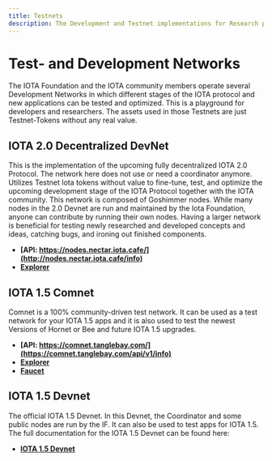 ```yaml
---
title: Testnets
description: The Development and Testnet implementations for Research purposes. Participate in future developments here.
---
```



# Test- and Development Networks

The IOTA Foundation and the IOTA community members operate several Development Networks in which different stages of the IOTA protocol and new applications can be tested and optimized.
This is a playground for developers and researchers. 
The assets used in those Testnets are just Testnet-Tokens without any real value.


## IOTA 2.0 Decentralized DevNet

This is the implementation of the upcoming fully decentralized IOTA 2.0 Protocol. 
The network here does not use or need a coordinator anymore. Utilizes Testnet Iota tokens without value to fine-tune, test, and optimize the upcoming development stage of the IOTA Protocol together with the IOTA community. This network is composed of Goshimmer nodes. While many nodes in the 2.0 Devnet are run and maintained by the Iota Foundation, anyone can contribute by running their own nodes. Having a larger network is beneficial for testing newly researched and developed concepts and ideas, catching bugs, and ironing out finished components.

- **[API: https://nodes.nectar.iota.cafe/](http://nodes.nectar.iota.cafe/info)**
- **[Explorer](https://v2.iota.org/explorer)**

## IOTA 1.5 Comnet

Comnet is a 100% community-driven test network. It can be used as a test network for your IOTA 1.5 apps and it is also used to test the newest Versions of Hornet or Bee and future IOTA 1.5 upgrades.

- **[API: https://comnet.tanglebay.com/](https://comnet.tanglebay.com/api/v1/info)**
- **[Explorer](https://explorer.tanglebay.com/comnet/)**
- **[Faucet](https://comnet.tanglekit.de/)**

## IOTA 1.5 Devnet

The official IOTA 1.5 Devnet. In this Devnet, the Coordinator and some public nodes are run by the IF. It can also be used to test apps for IOTA 1.5.
The full documentation for the IOTA 1.5 Devnet can be found here:

- **[IOTA 1.5 Devnet](https://wiki.iota.org/chrysalis-docs/devnet)**


